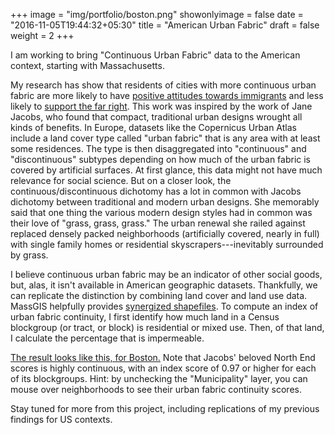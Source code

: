 +++
image = "img/portfolio/boston.png"
showonlyimage = false
date = "2016-11-05T19:44:32+05:30"
title = "American Urban Fabric"
draft = false
weight = 2
+++

I am working to bring "Continuous Urban Fabric" data to the American context, starting with Massachusetts.
<!--more-->

My research has show that residents of cities with more continuous urban fabric are more likely to have [positive attitudes towards immigrants](https://www.sciencedirect.com/science/article/pii/S0264275121003930) and less likely to [support the far right](https://www.sciencedirect.com/science/article/pii/S1877916623000528). This work was inspired by the work of Jane Jacobs, who found that compact, traditional urban designs wrought all kinds of benefits. In Europe, datasets like the Copernicus Urban Atlas include a land cover type called "urban fabric" that is any area with at least some residences. The type is then disaggregated into "continuous" and "discontinuous" subtypes depending on how much of the urban fabric is covered by artificial surfaces. At first glance, this data might not have much relevance for social science. But on a closer look, the continuous/discontinuous dichotomy has a lot in common with Jacobs dichotomy between traditional and modern urban designs. She memorably said that one thing the various modern design styles had in common was their love of "grass, grass, grass." The urban renewal she railed against replaced densely packed neighborhoods (artificially covered, nearly in full) with single family homes or residential skyscrapers---inevitably surrounded by grass.

I believe continuous urban fabric may be an indicator of other social goods, but, alas, it isn't available in American geographic datasets. Thankfully, we can replicate the distinction by combining land cover and land use data. MassGIS helpfully provides [synergized shapefiles](https://www.mass.gov/info-details/massgis-data-2016-land-coverland-use). To compute an index of urban fabric continuity, I first identify how much land in a Census blockgroup (or tract, or block) is residential or mixed use. Then, of that land, I calculate the percentage that is impermeable.

[The result looks like this, for Boston.](https://kentresearch.github.io/boston_urban_fabric.html) Note that Jacobs' beloved North End scores is highly continuous, with an index score of 0.97 or higher for each of its blockgroups. Hint: by unchecking the "Municipality" layer, you can mouse over neighborhoods to see their urban fabric continuity scores.

Stay tuned for more from this project, including replications of my previous findings for US contexts.

